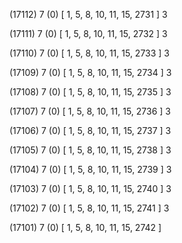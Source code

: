 (17112) 7 (0) [ 1, 5, 8, 10, 11, 15, 2731 ] 3 


(17111) 7 (0) [ 1, 5, 8, 10, 11, 15, 2732 ] 3 


(17110) 7 (0) [ 1, 5, 8, 10, 11, 15, 2733 ] 3 


(17109) 7 (0) [ 1, 5, 8, 10, 11, 15, 2734 ] 3 


(17108) 7 (0) [ 1, 5, 8, 10, 11, 15, 2735 ] 3 


(17107) 7 (0) [ 1, 5, 8, 10, 11, 15, 2736 ] 3 


(17106) 7 (0) [ 1, 5, 8, 10, 11, 15, 2737 ] 3 


(17105) 7 (0) [ 1, 5, 8, 10, 11, 15, 2738 ] 3 


(17104) 7 (0) [ 1, 5, 8, 10, 11, 15, 2739 ] 3 


(17103) 7 (0) [ 1, 5, 8, 10, 11, 15, 2740 ] 3 


(17102) 7 (0) [ 1, 5, 8, 10, 11, 15, 2741 ] 3 


(17101) 7 (0) [ 1, 5, 8, 10, 11, 15, 2742 ]  

